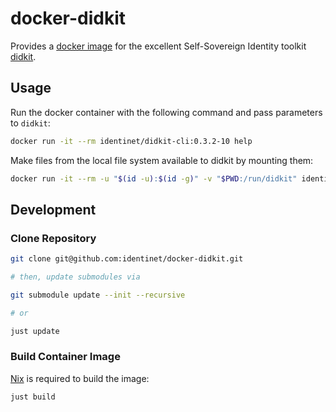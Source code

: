 # docker-didkit

Provides a
[docker image](https://hub.docker.com/repository/docker/identinet/didkit-cli)
for the excellent Self-Sovereign Identity toolkit
[didkit](https://github.com/spruceid/didkit).

## Usage

Run the docker container with the following command and pass parameters to
`didkit`:

```bash
docker run -it --rm identinet/didkit-cli:0.3.2-10 help
```

Make files from the local file system available to didkit by mounting them:

```bash
docker run -it --rm -u "$(id -u):$(id -g)" -v "$PWD:/run/didkit" identinet/didkit-cli:0.3.2-10 key to did --key-path key.jwk
```

## Development

### Clone Repository

```bash
git clone git@github.com:identinet/docker-didkit.git

# then, update submodules via

git submodule update --init --recursive

# or

just update
```

### Build Container Image

[Nix](https://nixos.org) is required to build the image:

```bash
just build
```

